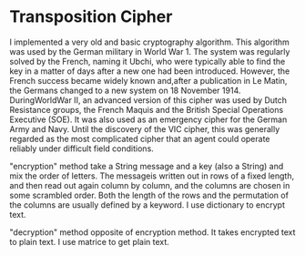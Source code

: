# Transposition Cipher

I implemented a very old and basic cryptography algorithm. 
This algorithm was used by the German military in World War 1. 
The system was regularly solved by the French, naming it Ubchi, who were typically able to find the key in a matter of days after a new one had been introduced. 
However, the French success became widely known and,after a publication in Le Matin, the Germans changed to a new system on 18 November 1914.
DuringWorldWar II, an advanced version of this cipher was used by Dutch Resistance groups, the French Maquis and the British Special Operations Executive (SOE). 
It was also used as an emergency cipher for the German Army and Navy. Until the discovery of the VIC cipher, this was generally regarded as the most complicated cipher that an agent could operate reliably under difficult field conditions.

"encryption" method take a String message and a key (also a String) and mix the order of letters. 
The messageis written out in rows of a fixed length, and then read out again column by column, and the columns are chosen in some scrambled order. 
Both the length of the rows and the permutation of the columns are usually defined by a keyword.
I use dictionary to encrypt text.

"decryption" method opposite of encryption method. It takes encrypted text to plain text.
I use matrice to get plain text. 
